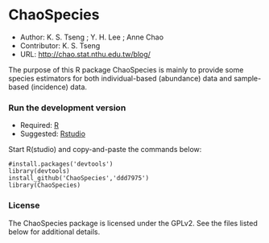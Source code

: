ChaoSpecies
===========

- Author: K. S. Tseng ; Y. H. Lee ; Anne Chao
- Contributor: K. S. Tseng
- URL: http://chao.stat.nthu.edu.tw/blog/

The purpose of this R package ChaoSpecies is mainly to provide some species estimators for both individual-based (abundance) data and sample-based (incidence) data.

### Run the development version
- Required: [R](http://www.r-project.org/)
- Suggested: [Rstudio](http://www.rstudio.com/ide/download/)

Start R(studio) and copy-and-paste the commands below:

    #install.packages('devtools')
    library(devtools)
    install_github('ChaoSpecies','ddd7975')
    library(ChaoSpecies)

### License
The ChaoSpecies package is licensed under the GPLv2. See the files listed below for additional details.
